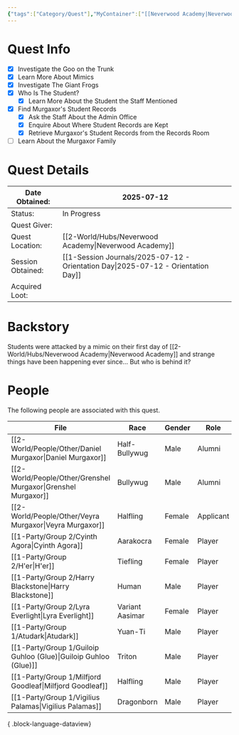 ```yaml
---
{"tags":["Category/Quest"],"MyContainer":["[[Neverwood Academy|Neverwood Academy]]"],"MyCategory":null,"image":"Template_Quest_Placeholder.png","obsidianUIMode":"preview","questObtained":"2025-07-12","questStatus":"In Progress","questGiver":null,"questLocationObtained":"[[Neverwood Academy|Neverwood Academy]]","questSessionObtained":"[[1-Session Journals/2025-07-12 - Orientation Day.md|2025-07-12 - Orientation Day]]","questNotes":null,"questLootAvail":null,"questLookEarned":null,"NoteIcon":"quest","dg-publish":true,"dg-path":"World/Quests/Whos goo.md","permalink":"/world/quests/whos-goo/","dgPassFrontmatter":true,"updated":"2025-10-04T00:43:38.000+01:00"}
---
```



# Quest Info

- [x] Investigate the Goo on the Trunk
- [x] Learn More About Mimics
- [x] Investigate The Giant Frogs
- [x] Who Is The Student?
	- [x] Learn More About the Student the Staff Mentioned
- [x] Find Murgaxor's Student Records
	- [x] Ask the Staff About the Admin Office
	- [x] Enquire About Where Student Records are Kept 
	- [x] Retrieve Murgaxor's Student Records from the Records Room 
- [ ] Learn About the Murgaxor Family

# Quest Details


| Date Obtained:    | 2025-07-12                       |
| ----------------- | -------------------------------- |
| Status:           | In Progress                      |
| Quest Giver:      |                                  |
| Quest Location:   | [[2-World/Hubs/Neverwood Academy\|Neverwood Academy]]            |
| Session Obtained: | [[1-Session Journals/2025-07-12 - Orientation Day\|2025-07-12 - Orientation Day]] |
| Acquired Loot:    |                                  |


# Backstory

Students were attacked by a mimic on their first day of [[2-World/Hubs/Neverwood Academy\|Neverwood Academy]] and strange things have been happening ever since... But who is behind it?


# People

The following people are associated with this quest.

| File                                                                | Race            | Gender | Role      |
| ------------------------------------------------------------------- | --------------- | ------ | --------- |
| [[2-World/People/Other/Daniel Murgaxor\|Daniel Murgaxor]]        | Half-Bullywug   | Male   | Alumni    |
| [[2-World/People/Other/Grenshel Murgaxor\|Grenshel Murgaxor]]    | Bullywug        | Male   | Alumni    |
| [[2-World/People/Other/Veyra Murgaxor\|Veyra Murgaxor]]          | Halfling        | Female | Applicant |
| [[1-Party/Group 2/Cyinth Agora\|Cyinth Agora]]                   | Aarakocra       | Female | Player    |
| [[1-Party/Group 2/H'er\|H'er]]                                   | Tiefling        | Female | Player    |
| [[1-Party/Group 2/Harry Blackstone\|Harry Blackstone]]           | Human           | Male   | Player    |
| [[1-Party/Group 2/Lyra Everlight\|Lyra Everlight]]               | Variant Aasimar | Female | Player    |
| [[1-Party/Group 1/Atudark\|Atudark]]                             | Yuan-Ti         | Male   | Player    |
| [[1-Party/Group 1/Guiloip Guhloo (Glue)\|Guiloip Guhloo (Glue)]] | Triton          | Male   | Player    |
| [[1-Party/Group 1/Milfjord Goodleaf\|Milfjord Goodleaf]]         | Halfling        | Male   | Player    |
| [[1-Party/Group 1/Vigilius Palamas\|Vigilius Palamas]]           | Dragonborn      | Male   | Player    |

{ .block-language-dataview}
